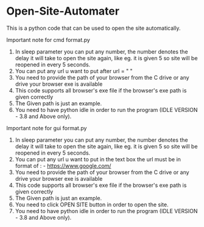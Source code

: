 # Open-Site-Automater
This is a python code that can be used to open the site automatically.


Important note for cmd format.py

1) In sleep parameter you can put any number, the number denotes the delay it will take to open the site again, like eg. it is given 5 so site will be reopened in every 5 seconds.
2) You can put any url u want to put after url = " "
3) You need to provide the path of your browser from the C drive or any drive your browser exe is available
4) This code supports all browser's exe file if the browser's exe path is given correctly
5) The Given path is just an example.
6) You need to have python idle in order to run the program (IDLE VERSION - 3.8 and Above only).

Important note for gui format.py

1) In sleep parameter you can put any number, the number denotes the delay it will take to open the site again, like eg. it is given 5 so site will be reopened in every 5 seconds.
2) You can put any url u want to put in the text box the url must be in format of : -  https://www.google.com/
3) You need to provide the path of your browser from the C drive or any drive your browser exe is available
4) This code supports all browser's exe file if the browser's exe path is given correctly
5) The Given path is just an example.
6) You need to click OPEN SITE button in order to open the site.
7) You need to have python idle in order to run the program (IDLE VERSION - 3.8 and Above only).
